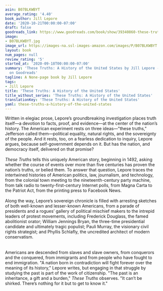 ```yaml
---
asin: B07BLKWBYT
average_rating: '4.40'
book_author: Jill Lepore
date: '2020-10-21T00:00:00-07:00'
draft: false
goodreads_link: https://www.goodreads.com/book/show/39340860-these-truths
image:
- B07BLKWBYT.jpg
image_url: https://images-na.ssl-images-amazon.com/images/P/B07BLKWBYT.01._SCLZZZZZZZ.jpg
layout: book
num_pages: null
review_rating: '5'
started_at: '2020-09-18T00:00:00-07:00'
summary: 'These Truths: A History of the United States by Jill Lepore - rated 4.40/5
  on Goodreads'
tagline: A None-page book by Jill Lepore
tags:
- Jill Lepore
title: 'These Truths: A History of the United States'
title_without_series: 'These Truths: A History of the United States'
translationKey: 'These Truths: A History of the United States'
yaml: these-truths-a-history-of-the-united-states
---
```


Written in elegiac prose, Lepore’s groundbreaking investigation places truth itself—a devotion to facts, proof, and evidence—at the center of the nation’s history. The American experiment rests on three ideas—"these truths," Jefferson called them—political equality, natural rights, and the sovereignty of the people. And it rests, too, on a fearless dedication to inquiry, Lepore argues, because self-government depends on it. But has the nation, and democracy itself, delivered on that promise?<br /><br /><em>These Truths</em> tells this uniquely American story, beginning in 1492, asking whether the course of events over more than five centuries has proven the nation’s truths, or belied them. To answer that question, Lepore traces the intertwined histories of American politics, law, journalism, and technology, from the colonial town meeting to the nineteenth-century party machine, from talk radio to twenty-first-century Internet polls, from Magna Carta to the Patriot Act, from the printing press to Facebook News.<br /><br />Along the way, Lepore’s sovereign chronicle is filled with arresting sketches of both well-known and lesser-known Americans, from a parade of presidents and a rogues’ gallery of political mischief makers to the intrepid leaders of protest movements, including Frederick Douglass, the famed abolitionist orator; William Jennings Bryan, the three-time presidential candidate and ultimately tragic populist; Pauli Murray, the visionary civil rights strategist; and Phyllis Schlafly, the uncredited architect of modern conservatism.<br /><br /><br />Americans are descended from slaves and slave owners, from conquerors and the conquered, from immigrants and from people who have fought to end immigration. "A nation born in contradiction will fight forever over the meaning of its history," Lepore writes, but engaging in that struggle by studying the past is part of the work of citizenship. "The past is an inheritance, a gift and a burden," <em>These Truths</em> observes. "It can’t be shirked. There’s nothing for it but to get to know it."